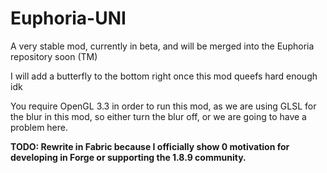 # Euphoria-UNI
A very stable mod, currently in beta, and will be merged into the Euphoria repository soon (TM)

I will add a butterfly to the bottom right once this mod queefs hard enough idk

You require OpenGL 3.3 in order to run this mod, as we are using GLSL for the blur in this mod, so either turn the blur off, or we are going to have a problem here.

**TODO: Rewrite in Fabric because I officially show 0 motivation for developing in Forge or supporting the 1.8.9 community.**

